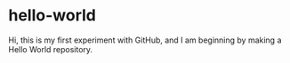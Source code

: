 # hello-world
Hi, this is my first experiment with GitHub, and I am beginning by making a Hello World repository.
